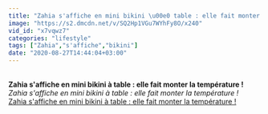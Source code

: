 ```yaml
---
title: "Zahia s'affiche en mini bikini \u00e0 table : elle fait monter la temp\u00e9rature !"
image: "https://s2.dmcdn.net/v/SQ2Hp1VGu7WYhFy8O/x240"
vid_id: "x7vqwz7"
categories: "lifestyle"
tags: ["Zahia","s'affiche","bikini"]
date: "2020-08-27T14:44:04+03:00"
---
```

<br><b>Zahia s'affiche en mini bikini à table : elle fait monter la température !</b><br> <i>Zahia s'affiche en mini bikini à table : elle fait monter la température !</i><br> <u>Zahia s'affiche en mini bikini à table : elle fait monter la température !</u>
